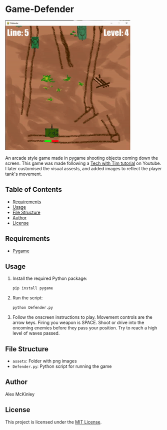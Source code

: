 # Game-Defender

<img src="assets/sample.gif" width="400">

An arcade style game made in pygame shooting objects coming down the screen. This game was made following a [Tech with Tim tutorial](https://www.youtube.com/watch?v=Q-__8Xw9KTM) on Youtube. I later customised the visual assests, and added images to reflect the player tank's movement.

## Table of Contents
- [Requirements](#requirements)
- [Usage](#usage)
- [File Structure](#file-structure)
- [Author](#author)
- [License](#license)

## Requirements
- [Pygame](https://pypi.org/project/pygame/)

## Usage
1. Install the required Python package:

   ```bash
   pip install pygame
   ```

2. Run the script:

   ```bash
   python Defender.py
   ```

3. Follow the onscreen instructions to play. Movement controls are the arrow keys. Firing you weapon is SPACE. Shoot or drive into the oncoming enemies before they pass your position. Try to reach a high level of waves passed.

## File Structure
- `assets`: Folder with png images
- `Defender.py`: Python script for running the game

## Author
Alex McKinley

## License
This project is licensed under the [MIT License](LICENSE).
